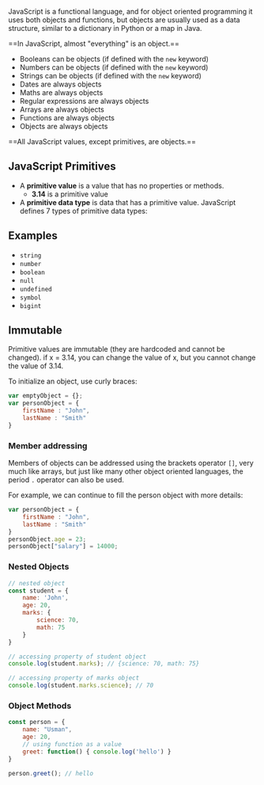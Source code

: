 JavaScript is a functional language, and for object oriented programming it uses both objects and functions, but objects are usually used as a data structure, similar to a dictionary in Python or a map in Java.

==In JavaScript, almost "everything" is an object.==

- Booleans can be objects (if defined with the `new` keyword)
- Numbers can be objects (if defined with the `new` keyword)
- Strings can be objects (if defined with the `new` keyword)
- Dates are always objects
- Maths are always objects
- Regular expressions are always objects
- Arrays are always objects
- Functions are always objects
- Objects are always objects

==All JavaScript values, except primitives, are objects.==
## JavaScript Primitives
	
- A **primitive value** is a value that has no properties or methods.
	- **3.14** is a primitive value
- A **primitive data type** is data that has a primitive value.
JavaScript defines 7 types of primitive data types:
## Examples

- `string`
- `number`
- `boolean`
- `null`
- `undefined`
- `symbol`
- `bigint`

## Immutable

Primitive values are immutable (they are hardcoded and cannot be changed).
if x = 3.14, you can change the value of x, but you cannot change the value of 3.14.


To initialize an object, use curly braces:

```javascript
var emptyObject = {};
var personObject = {
    firstName : "John",
    lastName : "Smith"
}
```

### Member addressing

Members of objects can be addressed using the brackets operator `[]`, very much like arrays, but just like many other object oriented languages, the period `.` operator can also be used. 

For example, we can continue to fill the person object with more details:

```javascript
var personObject = {
    firstName : "John",
    lastName : "Smith"
}
personObject.age = 23;
personObject["salary"] = 14000;
```

### Nested Objects
``` javascript
// nested object
const student = { 
    name: 'John', 
    age: 20,
    marks: {
        science: 70,
        math: 75
    }
}

// accessing property of student object
console.log(student.marks); // {science: 70, math: 75}

// accessing property of marks object
console.log(student.marks.science); // 70
```

### Object Methods

```Javascript
const person = {
    name: "Usman",
    age: 20,
    // using function as a value
    greet: function() { console.log('hello') }
}

person.greet(); // hello
```